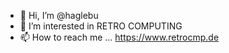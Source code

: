 - 👋 Hi, I’m @haglebu
- 👀 I’m interested in RETRO COMPUTING
- 📫 How to reach me ... https://www.retrocmp.de

<!---
haglebu/haglebu is a ✨ special ✨ repository because its `README.md` (this file) appears on your GitHub profile.
You can click the Preview link to take a look at your changes.
--->
